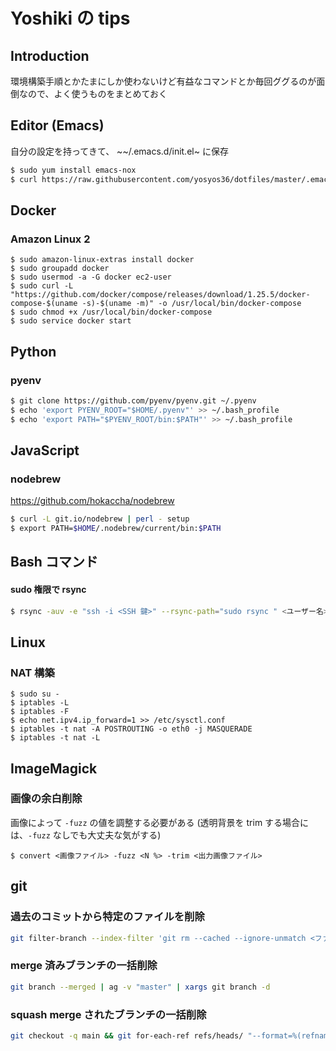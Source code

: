 # Yoshiki の tips
## Introduction
環境構築手順とかたまにしか使わないけど有益なコマンドとか毎回ググるのが面倒なので、よく使うものをまとめておく

## Editor (Emacs)
自分の設定を持ってきて、 ~~/.emacs.d/init.el~ に保存
```sh
$ sudo yum install emacs-nox
$ curl https://raw.githubusercontent.com/yosyos36/dotfiles/master/.emacs.d/cli.el -o ~/.emacs.d/init.el
```

## Docker
### Amazon Linux 2
```
$ sudo amazon-linux-extras install docker
$ sudo groupadd docker
$ sudo usermod -a -G docker ec2-user
$ sudo curl -L "https://github.com/docker/compose/releases/download/1.25.5/docker-compose-$(uname -s)-$(uname -m)" -o /usr/local/bin/docker-compose
$ sudo chmod +x /usr/local/bin/docker-compose
$ sudo service docker start
```

## Python
### pyenv
```sh
$ git clone https://github.com/pyenv/pyenv.git ~/.pyenv
$ echo 'export PYENV_ROOT="$HOME/.pyenv"' >> ~/.bash_profile
$ echo 'export PATH="$PYENV_ROOT/bin:$PATH"' >> ~/.bash_profile
```

## JavaScript
### nodebrew
https://github.com/hokaccha/nodebrew
```sh
$ curl -L git.io/nodebrew | perl - setup
$ export PATH=$HOME/.nodebrew/current/bin:$PATH
```

## Bash コマンド
#### sudo 権限で rsync
```sh
$ rsync -auv -e "ssh -i <SSH 鍵>" --rsync-path="sudo rsync " <ユーザー名>@<ホスト名>:/remotedir /localdir
```

## Linux
### NAT 構築
```
$ sudo su -
$ iptables -L
$ iptables -F
$ echo net.ipv4.ip_forward=1 >> /etc/sysctl.conf
$ iptables -t nat -A POSTROUTING -o eth0 -j MASQUERADE
$ iptables -t nat -L
```

## ImageMagick
### 画像の余白削除
画像によって `-fuzz` の値を調整する必要がある
(透明背景を trim する場合には、`-fuzz` なしでも大丈夫な気がする)
```
$ convert <画像ファイル> -fuzz <N %> -trim <出力画像ファイル>
```

## git
### 過去のコミットから特定のファイルを削除
```sh
git filter-branch --index-filter 'git rm --cached --ignore-unmatch <ファイル名>' HEAD
```

### merge 済みブランチの一括削除
```sh
git branch --merged | ag -v "master" | xargs git branch -d
```

### squash merge されたブランチの一括削除
```bash
git checkout -q main && git for-each-ref refs/heads/ "--format=%(refname:short)" | while read branch; do mergeBase=$(git merge-base main $branch) && [[ $(git cherry main $(git commit-tree $(git rev-parse "$branch^{tree}") -p $mergeBase -m _)) == "-"* ]] && git branch -D $branch; done
```
